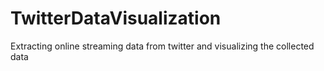 # TwitterDataVisualization
Extracting online streaming data from twitter and visualizing the collected data 
